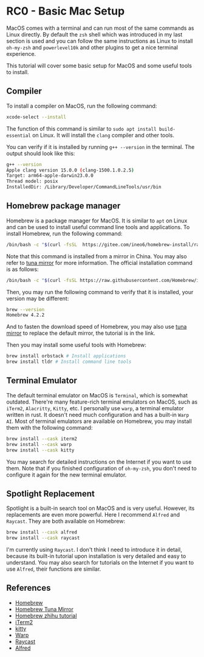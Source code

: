 # RC0 - Basic Mac Setup

MacOS comes with a terminal and can run most of the same commands as Linux directly. By default the `zsh` shell which was introduced in my last section is used and you can follow the same instructions as Linux to install `oh-my-zsh` and `powerlevel10k` and other plugins to get a nice terminal experience.

This tutorial will cover some basic setup for MacOS and some useful tools to install.

## Compiler

To install a compiler on MacOS, run the following command:

```bash
xcode-select --install
```

The function of this command is similar to `sudo apt install build-essential` on Linux. It will install the `clang` compiler and other tools.

You can verify if it is installed by running `g++ --version` in the terminal. The output should look like this:

```bash
g++ --version
Apple clang version 15.0.0 (clang-1500.1.0.2.5)
Target: arm64-apple-darwin23.0.0
Thread model: posix
InstalledDir: /Library/Developer/CommandLineTools/usr/bin
```

## Homebrew package manager

Homebrew is a package manager for MacOS. It is similar to `apt` on Linux and can be used to install useful command line tools and applications. To install Homebrew, run the following command:

```bash
/bin/bash -c "$(curl -fsSL  https://gitee.com/ineo6/homebrew-install/raw/master/install.sh)"
```

Note that this command is installed from a mirror in China. You may also refer to [tuna mirror](https://mirrors.tuna.tsinghua.edu.cn/help/homebrew/) for more information. The official installation command is as follows:

```bash
/bin/bash -c "$(curl -fsSL https://raw.githubusercontent.com/Homebrew/install/HEAD/install.sh)"
```

Then, you may run the following command to verify that it is installed, your version may be different:

```bash
brew --version
Homebrew 4.2.2
```

And to fasten the download speed of Homebrew, you may also use [tuna mirror](https://mirrors.tuna.tsinghua.edu.cn/help/homebrew/) to replace the default mirror, the tutorial is in the link.

Then you may install some useful tools with Homebrew:

```bash
brew install orbstack # Install applications
brew install tldr # Install command line tools
```

## Terminal Emulator

The default terminal emulator on MacOS is `Terminal`, which is somewhat outdated. There're many feature-rich terminal emulators on MacOS, such as `iTerm2`, `Alacritty`, `Kitty`, etc. I personally use `warp`, a terminal emulator written in rust. It doesn't need much configuration and has a built-in `Warp AI`. Most of terminal emulators are available on Homebrew, you may install them with the following command:

```bash
brew install --cask iterm2
brew install --cask warp
brew install --cask kitty
```

You may search for detailed instructions on the Internet if you want to use them. Note that if you finished configuration of `oh-my-zsh`, you don't need to configure it again for the new terminal emulator.

## Spotlight Replacement

Spotlight is a built-in search tool on MacOS and is very useful. However, its replacements are even more powerful. Here I recommend `Alfred` and `Raycast`. They are both available on Homebrew:

```bash
brew install --cask alfred
brew install --cask raycast
```

I'm currently using `Raycast`. I don't think I need to introduce it in detail, because its built-in tutorial upon installation is very detailed and easy to understand. You may also search for tutorials on the Internet if you want to use `Alfred`, their functions are similar.

## References

- [Homebrew](https://brew.sh/)
- [Homebrew Tuna Mirror](https://mirrors.tuna.tsinghua.edu.cn/help/homebrew/)
- [Homebrew zhihu tutorial](https://zhuanlan.zhihu.com/p/341831809)
- [iTerm2](https://iterm2.com)
- [kitty](https://sw.kovidgoyal.net/kitty/)
- [Warp](https://www.warp.dev)
- [Raycast](https://www.raycast.com)
- [Alfred](https://www.alfredapp.com)
